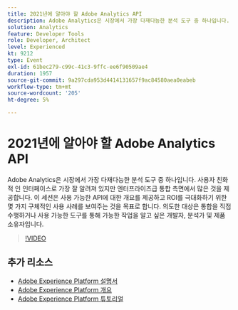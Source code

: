 ```yaml
---
title: 2021년에 알아야 할 Adobe Analytics API
description: Adobe Analytics은 시장에서 가장 다재다능한 분석 도구 중 하나입니다. 사용자 친화적 인 인터페이스로 가장 잘 알려져 있지만 엔터프라이즈급 통합 측면에서 많은 것을 제공합니다. 이 세션은 사용 가능한 API에 대한 개요를 제공하고 ROI를 극대화하기 위한 몇 가지 구체적인 사용 사례를 보여주는 것을 목표로 합니다. 의도한 대상은 통합을 직접 수행하거나 사용 가능한 도구를 통해 가능한 작업을 알고 싶은 개발자, 분석가 및 제품 소유자입니다.
solution: Analytics
feature: Developer Tools
role: Developer, Architect
level: Experienced
kt: 9212
type: Event
exl-id: 61bec279-c99c-41c3-9ffc-ee6f90509ae4
duration: 1957
source-git-commit: 9a297cda953d4414131657f9ac84580aea0eabeb
workflow-type: tm+mt
source-wordcount: '205'
ht-degree: 5%

---
```


# 2021년에 알아야 할 Adobe Analytics API

Adobe Analytics은 시장에서 가장 다재다능한 분석 도구 중 하나입니다. 사용자 친화적 인 인터페이스로 가장 잘 알려져 있지만 엔터프라이즈급 통합 측면에서 많은 것을 제공합니다. 이 세션은 사용 가능한 API에 대한 개요를 제공하고 ROI를 극대화하기 위한 몇 가지 구체적인 사용 사례를 보여주는 것을 목표로 합니다. 의도한 대상은 통합을 직접 수행하거나 사용 가능한 도구를 통해 가능한 작업을 알고 싶은 개발자, 분석가 및 제품 소유자입니다.

>[!VIDEO](https://video.tv.adobe.com/v/337576/?quality=12&learn=on&hidetitle=true)

## 추가 리소스

- [Adobe Experience Platform 설명서](https://experienceleague.adobe.com/docs/experience-platform.html)
- [Adobe Experience Platform 개요](https://experienceleague.adobe.com/docs/experience-platform/landing/home.html?lang=ko)
- [Adobe Experience Platform 튜토리얼](https://experienceleague.adobe.com/docs/platform-learn/tutorials/overview.html?lang=en)
